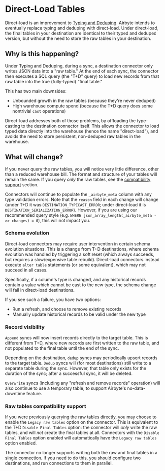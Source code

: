 # Direct-Load Tables

Direct-load is an improvement to [Typing and Deduping](typing-deduping). Airbyte intends to eventually replace typing and deduping with direct-load. Under direct-load, the final tables in your destination are identical to their typed and deduped version, but without the need to store the raw tables in your destination.

## Why is this happening?

Under Typing and Deduping, during a sync, a destination connector only writes JSON data into a "raw table." At the end of each sync, the connector then executes a SQL query (the "T+D" query) to load new records from that raw table into the true (fully-typed) "final table."

This has two main downsides:

* Unbounded growth in the raw tables (because they're never deduped)
* High warehouse compute spend (because the T+D query does some nontrivial `cast` operations)

Direct-load addresses both of those problems, by offloading the type-casting to the destination connector itself. This allows the connector to load typed data directly into the warehouse (hence the name "direct-load"), and avoids the need to store persistent, non-deduped raw tables in the warehouse.

## What will change?

If you never query the raw tables, you will notice very little difference, other than a reduced warehouse bill. The format and structure of your tables will remain the same. If you query _only_ the raw tables, see the [compatibility support](#raw-tables-compatibility-support) section.

Connectors will continue to populate the `_airbyte_meta` column with any type validation errors. Note that the `reason` field in each change will change (under T+D it was `DESTINATION_TYPECAST_ERROR`; under direct-load it is `DESTINATION_SERIALIZATION_ERROR`). However, if you are using our recommended query style (e.g. `WHERE json_array_length(_airbyte_meta ->> changes) = 0`), this will not impact you.

### Schema evolution

Direct-load connectors may require user intervention in certain schema evolution situations. This is a change from T+D destinations, where schema evolution was handled by triggering a soft reset (which always succeeds, but requires a slow/expensive table rebuild). Direct-load connectors instead execute `alter table` statements (or some equivalent), which may not succeed in all cases.

Specifically, if a column's type is changed, and any historical records contain a value which cannot be cast to the new type, the schema change will fail in direct-load destinations.

If you see such a failure, you have two options:

* Run a refresh, and choose to remove existing records
* Manually update historical records to be valid under the new type

### Record visibility

`Append` syncs will now insert records directly to the target table. This is different from T+D, where new records are first written to the raw table, and not populated to the final table until the end of the sync.

Depending on the destination, `dedup` syncs may periodically upsert records to the target table. `Dedup` syncs will (for most destinations) still write to a separate table during the sync. However, that table only exists for the duration of the sync; after a successful sync, it will be deleted.

`Overwrite` syncs (including any "refresh and remove records" operation) will also continue to use a temporary table, to support Airbyte's no-data-downtime feature.

### Raw tables compatibility support

If you were previously querying the raw tables directly, you may choose to enable the `Legacy raw tables` option on the connector. This is equivalent to the T+D `Disable Final Tables` option: the connector will _only_ write the raw tables, and will _not_ create the final tables at all. Connectors with the `Disable Final Tables` option enabled will automatically have the `Legacy raw tables` option enabled.

The connector no longer supports writing both the raw and final tables in a single connection. If you need to do this, you should configure two destinations, and run connections to them in parallel.
